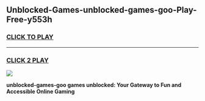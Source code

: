
## Unblocked-Games-unblocked-games-goo-Play-Free-y553h
<h3>
<a href="https://premium76.site?title=unblocked-games-goo&ref=21A">CLICK TO PLAY</a></h3>
<hr>

<h3>
<a href="https://premium76.site?title=unblocked-games-goo&ref=21A">CLICK 2 PLAY</a>
  
</h3>

<a href="https://premium76.site?title=unblocked-games-goo&ref=21A"><img src="https://clearcache.store/games.png"></a>


**unblocked-games-goo games unblocked: Your Gateway to Fun and Accessible Online Gaming**
